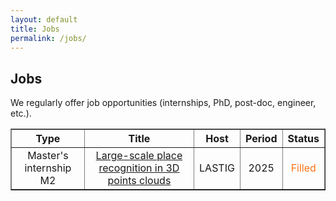 ```yaml
---
layout: default
title: Jobs
permalink: /jobs/
---
```

<h2> Jobs</h2>
<p>We regularly offer job opportunities (internships, PhD, post-doc, engineer, etc.).</p>

<table width="80%" border="1" cellpadding="5" style="text-align: center; vertical-align: middle;">
<tr>
    <th>Type</th>
    <th>Title</th>
    <th>Host</th>
    <th>Period</th>
    <th>Status</th>
</tr>
<tr>
	<td>Master's internship M2</td>
	<td><a href="../docs/sujet_stage_2025-Loc3D-ext-EN.pdf" target=new>Large-scale place recognition in 3D points clouds</a></td>
	<td>LASTIG</td>
	<td>2025</td>
	<td><span style="color: #fe7211;">Filled</span></td>
</tr>
<table>

